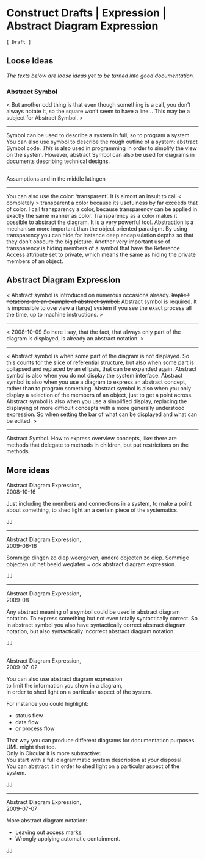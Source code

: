 ﻿Construct Drafts | Expression | Abstract Diagram Expression
===========================================================

`[ Draft ]`

## Loose Ideas

*The texts below are loose ideas yet to be turned into good documentation.*

### Abstract Symbol

< But another odd thing is that even though something is a call, you don’t always notate it, so the square won’t seem to have a line… This may be a subject for Abstract Symbol. >

-----

Symbol can be used to describe a system in full, so to program a system. You can also use symbol to describe the rough outline of a system: abstract Symbol code. *This* is also used in programming in order to simplify the view on the system. However, abstract Symbol can also be used for diagrams in documents describing technical designs.

-----

Assumptions and in the middle latingen

-----

You can also use the color: ‘transparent’. It is almost an insult to call < completely > transparent a color because its usefulness by far exceeds that of color. I call transparency a color, because transparency can be applied in exactly the same manner as color. Transparency as a color makes it possible to abstract the diagram. It is a very powerful tool. Abstraction is a mechanism more important than the object oriented paradigm. By using transparency you can hide for instance deep encapsulation depths so that they don’t obscure the big picture. Another very important use of transparency is hiding members of a symbol that have the Reference Access attribute set to private, which means the same as hiding the private members of an object.

## Abstract Diagram Expression

< Abstract symbol is introduced on numerous occasions already. ~~Implicit notations are an example of abstract symbol.~~ Abstract symbol is required. It is impossible to overview a (large) system if you see the exact process all the time, up to machine instructions. >

-----

< 2008-10-09  So here I say, that the fact, that always only part of the diagram is displayed, is already an abstract notation. >

-----

< Abstract symbol is when some part of the diagram is not displayed. So this counts for the slice of referential structure, but also when some part is collapsed and replaced by an ellipsis, that can be expanded again. Abstract symbol is also when you do not display the system interface. Abstract symbol is also when you use a diagram to express an abstract concept, rather than to program something. Abstract symbol is also when you only display a selection of the members of an object, just to get a point across. Abstract symbol is also when you use a simplified display, replacing the displaying of more difficult concepts with a more generally understood expression. So when setting the bar of what can be displayed and what can be edited. >

-----

Abstract Symbol. How to express overview concepts, like: there are methods that delegate to methods in children, but put restrictions on the methods.

## More ideas

Abstract Diagram Expression,  
2008-10-16

Just including the members and connections in a system, to make a point about something, to shed light an a certain piece of the systematics.

JJ

-----

Abstract Diagram Expression,  
2009-06-16

Sommige dingen zo diep weergeven, andere objecten zo diep. Sommige objecten uit het beeld weglaten = ook abstract diagram expression.

JJ

-----

Abstract Diagram Expression,  
2009-08

Any abstract meaning of a symbol could be used in abstract diagram notation. To express something but not even totally syntactically correct. So in abstract symbol you also have syntactically correct abstract diagram notation, but also syntactically incorrect abstract diagram notation.

JJ

-----

Abstract Diagram Expression,  
2009-07-02

You can also use abstract diagram expression  
to limit the information you show in a diagram,  
in order to shed light on a particular aspect of the system.

For instance you could highlight:

- status flow
- data flow 
- or process flow
 
That way you can produce different diagrams for documentation purposes.  
UML might that too.  
Only in Circular it is more subtractive:  
You start with a full diagrammatic system description at your disposal.  
You can abstract it in order to shed light on a particular aspect of the system.

JJ

-----

Abstract Diagram Expression,  
2009-07-07

More abstract diagram notation:
- Leaving out access marks.
- Wrongly applying automatic containment.

JJ